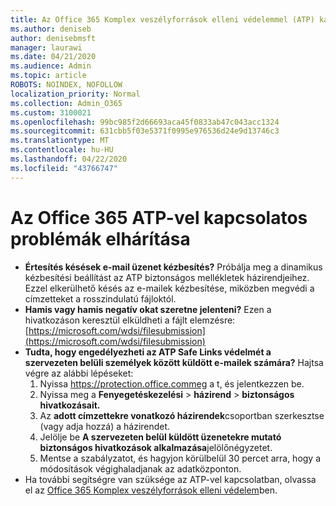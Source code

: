 ```yaml
---
title: Az Office 365 Komplex veszélyforrások elleni védelemmel (ATP) kapcsolatos problémák elhárítása
ms.author: deniseb
author: denisebmsft
manager: laurawi
ms.date: 04/21/2020
ms.audience: Admin
ms.topic: article
ROBOTS: NOINDEX, NOFOLLOW
localization_priority: Normal
ms.collection: Admin_O365
ms.custom: 3100021
ms.openlocfilehash: 99bc985f2d66693aca45f0833ab47c043acc1324
ms.sourcegitcommit: 631cbb5f03e5371f0995e976536d24e9d13746c3
ms.translationtype: MT
ms.contentlocale: hu-HU
ms.lasthandoff: 04/22/2020
ms.locfileid: "43766747"
---
```

# <a name="troubleshoot-issues-with-office-365-atp"></a>Az Office 365 ATP-vel kapcsolatos problémák elhárítása

- **Értesítés késések e-mail üzenet kézbesítés?** Próbálja meg a dinamikus kézbesítési beállítást az ATP biztonságos mellékletek házirendjeihez. Ezzel elkerülhető késés az e-mailek kézbesítése, miközben megvédi a címzetteket a rosszindulatú fájloktól.
- **Hamis vagy hamis negatív okat szeretne jelenteni?** Ezen a hivatkozáson keresztül elküldheti a fájlt elemzésre:[https://microsoft.com/wdsi/filesubmission](https://microsoft.com/wdsi/filesubmission)
- **Tudta, hogy engedélyezheti az ATP Safe Links védelmét a szervezeten belüli személyek között küldött e-mailek számára?** Hajtsa végre az alábbi lépéseket:
    1. Nyissa https://protection.office.commeg a t, és jelentkezzen be.
    2. Nyissa meg a **Fenyegetéskezelési** > **házirend** > **biztonságos hivatkozásait.**
    3. Az **adott címzettekre vonatkozó házirendek**csoportban szerkesztse (vagy adja hozzá) a házirendet.
    4. Jelölje be **A szervezeten belül küldött üzenetekre mutató biztonságos hivatkozások alkalmazása**jelölőnégyzetet.
    5. Mentse a szabályzatot, és hagyjon körülbelül 30 percet arra, hogy a módosítások végighaladjanak az adatközponton.
- Ha további segítségre van szüksége az ATP-vel kapcsolatban, olvassa el az [Office 365 Komplex veszélyforrások elleni védelem](https://docs.microsoft.com/office365/securitycompliance/office-365-atp)ben.